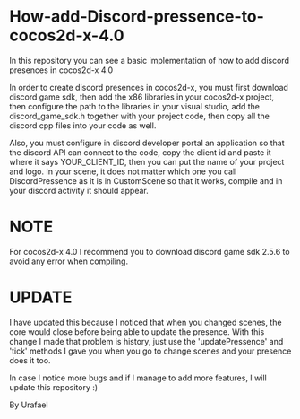 # How-add-Discord-pressence-to-cocos2d-x-4.0 
In this repository you can see a basic implementation of how to add discord presences in cocos2d-x 4.0

In order to create discord presences in cocos2d-x, you must first download discord game sdk, then add the x86 libraries in your cocos2d-x project, then configure the path to the libraries in your visual studio, add the discord_game_sdk.h together with your project code, then copy all the discord cpp files into your code as well.

Also, you must configure in discord developer portal an application so that the discord API can connect to the code, copy the client id and paste it where it says YOUR_CLIENT_ID, then you can put the name of your project and logo. In your scene, it does not matter which one you call DiscordPressence as it is in CustomScene so that it works, compile and in your discord activity it should appear.

# NOTE
For cocos2d-x 4.0 I recommend you to download discord game sdk 2.5.6 to avoid any error when compiling. 


# UPDATE

I have updated this because I noticed that when you changed scenes, the core would close before being able to update the presence. With this change I made that problem is history, just use the 'updatePressence' and 'tick' methods I gave you when you go to change scenes and your presence does it too.

In case I notice more bugs and if I manage to add more features, I will update this repository :)

By Urafael
